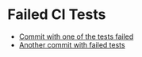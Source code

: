 # Failed CI Tests

- [Commit with one of the tests failed](https://github.com/MINEZERI/mtrpz_labs/commit/db5cb7edba43333f5416622bd010ca24712eb86c)
- [Another commit with failed tests](https://github.com/MINEZERI/mtrpz_labs/commit/2ac8a2cd627889da2ebbd291c4678789a674d144)